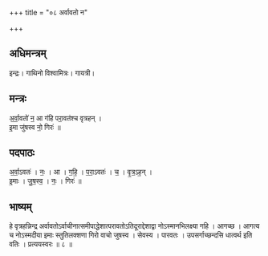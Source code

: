 +++
title = "०८ अर्वावतो न"

+++
## अधिमन्त्रम्
इन्द्रः। गाथिनो विश्वामित्रः। गायत्री।

## मन्त्रः
अ॒र्वा॒वतो॑ न॒ आ ग॑हि परा॒वत॑श्च वृत्रहन् ।  
इ॒मा जु॑षस्व नो॒ गिरः॑ ॥

## पदपाठः
अ॒र्वा॒ऽवतः॑ । नः॒ । आ । ग॒हि॒ । प॒रा॒ऽवतः॑ । च॒ । वृ॒त्र॒ऽह॒न् ।  
इ॒माः । जु॒ष॒स्व॒ । नः॒ । गिरः॑ ॥

## भाष्यम्
हे वृत्रहन्निन्द्र अर्वावतोऽर्वाचीनात्समीपाद्धेशात्परावतोऽतिदूराद्देशाद्वा नोऽस्मानभिलक्ष्या गहि । आगच्छ । आगत्य च नोऽस्मदीया इमाः स्तुतिलक्शणा गिरो वाचो जुषस्व । सेवस्य । पारवतः । उपसर्गाच्छन्दसि धात्वर्थ इति वतिः । प्रत्ययस्वरः ॥ ८ ॥